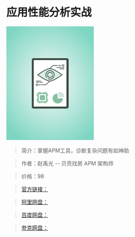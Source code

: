 # 应用性能分析实战

![img](../../assets/CioPOWBb-zyAbetIAAEekAJ94Ls006.png)

> 简介：掌握APM工具，诊断复杂问题有如神助

> 作者：赵禹光 -- 贝壳找房 APM 架构师

> 价格：98

> [官方链接：]()

> [阿里网盘：]()

> [百度网盘：]()

> [夸克网盘：]()

